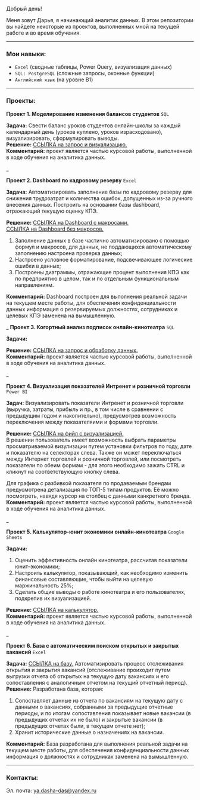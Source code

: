 Добрый день!

Меня зовут Дарья, я начинающий аналитик данных. В этом репозитории вы найдете некоторые из проектов, выполненных мной на текущей работе и во время обучения. 
____
### **Мои навыки:**

- `Excel` (сводные таблицы, Power Query, визуализация данных)
- `SQL: PostgreSQL` (сложные запросы, оконные функции)
- `Английский язык` (на уровне B1)
____
### **Проекты:**

**Проект 1. Моделирование изменения балансов студентов** `SQL`

**Задача:** Свести баланс уроков студентов онлайн-школы за каждый календарный день (уроков куплено, уроков израсходовано), визуализировать, сформулировать выводы. <br/>
**Решение:** [ССЫЛКА на запрос и визуализацию.](https://docs.google.com/document/d/1fx1BtBvl18P9u4kssKWPRDsqv3WRJl3PSfWpC11Q_Ds/edit )<br/>
**Комментарий:** проект является частью курсовой работы, выполненной в ходе обучения на аналитика данных. 

_

**Проект 2. Dashboard по кадровому резерву** `Excel`

**Задача:** Автоматизировать заполнение базы по кадровому резерву для снижения трудозатрат и количества ошибок, допущенных из-за ручного внесения данных. Построить на основании базы dashboard, отражающий текущую оценку КПЭ.

**Решение:** [ССЫЛКА на Dashboard с макросами.](https://github.com/Daria-Pokopaeva/data-analyst-portfolio/blob/main/%D0%9F%D1%80%D0%BE%D0%B5%D0%BA%D1%82%202.%20Dashboard_%D0%BA%D0%B0%D0%B4%D1%80%D0%BE%D0%B2%D1%8B%D0%B9%20%D1%80%D0%B5%D0%B7%D0%B5%D1%80%D0%B2%20(%D1%81%20%D0%BC%D0%B0%D0%BA%D1%80%D0%BE%D1%81%D0%B0%D0%BC%D0%B8).xlsm) <br/> 
[ССЫЛКА на Dashboard без макросов.](https://github.com/Daria-Pokopaeva/data-analyst-portfolio/blob/main/%D0%9F%D1%80%D0%BE%D0%B5%D0%BA%D1%82%202.%20Dashboard_%D0%BA%D0%B0%D0%B4%D1%80%D0%BE%D0%B2%D1%8B%D0%B9%20%D1%80%D0%B5%D0%B7%D0%B5%D1%80%D0%B2%20(%D0%B1%D0%B5%D0%B7%20%D0%BC%D0%B0%D0%BA%D1%80%D0%BE%D1%81%D0%BE%D0%B2).xlsx) <br/> 
1. Заполнение данных в базе частично автоматизировано с помощью формул и макросов, для данных, не поддающихся автоматическому заполнению настроена проверка данных;
2. Настроено условное форматирование, подсвечивающее логические ошибки в данных;
3. Построены диаграммы, отражающие процент выполнения КПЭ как по предприятию в целом, так и по отдельным функциональным направлениям.

**Комментарий:** Dashboard построен для выполнения реальной задачи на текущем месте работы, для обеспечения конфиденциальности данных информация о резервируемых должностях, сотрудниках и целевых КПЭ заменена на вымышленную. 

_
**Проект 3. Когортный анализ подписок онлайн-кинотеатра** `SQL`

**Задачи:** 


**Решение:** [ССЫЛКА на запрос и обработку данных.]()<br/>
**Комментарий:** проект является частью курсовой работы, выполненной в ходе обучения на аналитика данных. 

_

**Проект 4. Визуализация показателей Интренет и розничной торговли** `Power BI`

**Задач:** 
Визуализировать показатели Интренет и розничной торговли (выручка, затраты, прибыль и пр., в том числе в сравнении с предыдущим годом и накопительно), предусмотрев возможность переключения между показателяими и формами торговли. 

**Решение:** [ССЫЛКА на фийл с визуализацией.](https://github.com/Daria-Pokopaeva/data-analyst-portfolio/blob/main/%D0%9F%D1%80%D0%BE%D0%B5%D0%BA%D1%82%204.%20Power%20BI.pbix)<br/>
В решении пользователь имеет возможность выбрать параметры просматриваемой визулизации путем установки фильтров по году, дате и показателю на селекторах слева. Также он может переключаться между Интернет торговлей и розничной торговлей, или посмотреть показатели по обеим формам - для этого необходимо зажать CTRL и кликнут на соответствующую кнопку слева. 

Для графика с разбивкой показателя по продаваемым брендам предусмотрена детализация по ТОП-5 типам продуктов. Её можно посмотреть, навядя курсор на столбец с данными канкретного бренда. 
<br/>
**Комментарий:** проект является частью курсовой работы, выполненной в ходе обучения на аналитика данных. 

_

**Проект 5. Калькулятор-юнит экономики онлайн-кинотеатра** `Google Sheets`

**Задачи:** 
1. Оценить эффективность онлайн кинотеатра, рассчитав показатели юнит-экономики;
2. Настроить калькулятор, показывающий, как необходимо изменить финансовые составляющие, чтобы выйти на целевую маржинальность 25%;  <br/>
3. Сделать общие выводы о работе кинотеатра и его пользователях, подкрепив их визуализацией.

**Решение:** [ССЫЛКА на калькулятор.](https://docs.google.com/spreadsheets/d/1ulFr18UkjfJJOPd9dX-d_mUUBTcp3lif/edit#gid=2115260105)<br/>
**Комментарий:** проект является частью курсовой работы, выполненной в ходе обучения на аналитика данных. 

_

**Проект 6. База с автоматическим поиском открытых и закрытых вакансий** `Excel` 

**Задача:** [ССЫЛКА на базу.](https://github.com/Daria-Pokopaeva/data-analyst-portfolio/blob/main/%D0%9F%D1%80%D0%BE%D0%B5%D0%BA%D1%82%206.%20%D0%91%D0%B0%D0%B7%D0%B0%20%D0%B2%D0%B0%D0%BA%D0%B0%D0%BD%D1%81%D0%B8%D0%B9.xlsx) Автоматизировать процесс отслеживания открытия и закрытия вакансий (отслеживание проиходит путем выгрузки отчета об открытых на текущую дату вакансиях и его сопоставления с аналогичным отчетом на текущий отчетный период). <br/>
**Решение:** Разработана база, которая:
1. Сопоставляет данные из отчета по вакансиям на текущую дату с данными о вакансиях, собранными за предыдущие отчетные периоды, и по итогам сопоставления показывает новые вакансии (в предыдущих отчетах их не было) и закрытые вакансии (в предыдущих отчетах были, в текущем отчете нет); <br/>
2. Хранит исторические данные о назначениях на вакансии.

**Комментарий:** База разработана для выполнения реальной задачи на текущем месте работы, для обеспечения конфиденциальности данных информация о должностях и сотрудниках заменена на вымышленную. 

___
### **Контакты:**
Эл. почта: ya.dasha-das@yandex.ru
